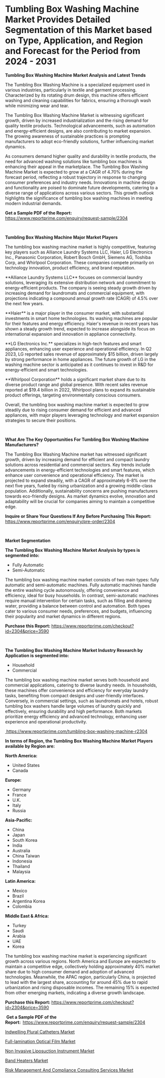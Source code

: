 <p><h1>Tumbling Box Washing Machine Market Provides Detailed Segmentation of this Market based on Type, Application, and Region and Forecast for the Period from 2024 - 2031</h1></p><p><strong>Tumbling Box Washing Machine Market Analysis and Latest Trends</strong></p>
<p><p>The Tumbling Box Washing Machine is a specialized equipment used in various industries, particularly in textile and garment processing. Characterized by its rotating drum design, this machine offers efficient washing and cleaning capabilities for fabrics, ensuring a thorough wash while minimizing wear and tear. </p><p>The Tumbling Box Washing Machine Market is witnessing significant growth, driven by increased industrialization and the rising demand for quality textile products. Technological advancements, such as automation and energy-efficient designs, are also contributing to market expansion. The growing awareness of sustainable practices is prompting manufacturers to adopt eco-friendly solutions, further influencing market dynamics. </p><p>As consumers demand higher quality and durability in textile products, the need for advanced washing solutions like tumbling box machines is enhancing their appeal in the marketplace. The Tumbling Box Washing Machine Market is expected to grow at a CAGR of 4.70% during the forecast period, reflecting a robust trajectory in response to changing consumer preferences and industry needs. Innovations in machine design and functionality are poised to dominate future developments, catering to a diverse range of applications across various sectors. This growth outlook highlights the significance of tumbling box washing machines in meeting modern industrial demands.</p></p>
<p><strong>Get a Sample PDF of the Report:&nbsp;</strong> <a href="https://www.reportprime.com/enquiry/request-sample/2304">https://www.reportprime.com/enquiry/request-sample/2304</a></p>
<p>&nbsp;</p>
<p><strong>Tumbling Box Washing Machine Major Market Players</strong></p>
<p><p>The tumbling box washing machine market is highly competitive, featuring key players such as Alliance Laundry Systems LLC, Haier, LG Electronics Inc., Panasonic Corporation, Robert Bosch GmbH, Siemens AG, Toshiba Corp, and Whirlpool Corporation. These companies compete primarily on technology innovation, product efficiency, and brand reputation.</p><p>**Alliance Laundry Systems LLC** focuses on commercial laundry solutions, leveraging its extensive distribution network and commitment to energy-efficient products. The company is seeing steady growth driven by increasing demand for laundromats and commercial equipment, with projections indicating a compound annual growth rate (CAGR) of 4.5% over the next few years.</p><p>**Haier** is a major player in the consumer market, with substantial investments in smart home technologies. Its washing machines are popular for their features and energy efficiency. Haier's revenue in recent years has shown a steady growth trend, expected to increase alongside its focus on international expansion and innovation in appliance connectivity.</p><p>**LG Electronics Inc.** specializes in high-tech features and smart appliances, enhancing user experience and operational efficiency. In Q2 2023, LG reported sales revenue of approximately $15 billion, driven largely by strong performance in home appliances. The future growth of LG in the washing machine sector is anticipated as it continues to invest in R&D for energy-efficient and smart technologies.</p><p>**Whirlpool Corporation** holds a significant market share due to its diverse product range and global presence. With recent sales revenue reported at $19.4 billion in 2022, Whirlpool plans to expand its sustainable product offerings, targeting environmentally conscious consumers.</p><p>Overall, the tumbling box washing machine market is expected to grow steadily due to rising consumer demand for efficient and advanced appliances, with major players leveraging technology and market expansion strategies to secure their positions.</p></p>
<p>&nbsp;</p>
<p><strong>What Are The Key Opportunities For Tumbling Box Washing Machine Manufacturers?</strong></p>
<p><p>The Tumbling Box Washing Machine market has witnessed significant growth, driven by increasing demand for efficient and compact laundry solutions across residential and commercial sectors. Key trends include advancements in energy-efficient technologies and smart features, which enhance user convenience and operational efficiency. The market is projected to expand steadily, with a CAGR of approximately 6-8% over the next five years, fueled by rising urbanization and a growing middle-class population. Additionally, sustainability concerns are pushing manufacturers towards eco-friendly designs. As market dynamics evolve, innovation and adaptability will be crucial for companies aiming to maintain a competitive edge.</p></p>
<p><strong>Inquire or Share Your Questions If Any Before Purchasing This Report:</strong> <a href="https://www.reportprime.com/enquiry/pre-order/2304">https://www.reportprime.com/enquiry/pre-order/2304</a></p>
<p>&nbsp;</p>
<p><strong>Market Segmentation</strong></p>
<p><strong>The Tumbling Box Washing Machine Market Analysis by types is segmented into:</strong></p>
<p><ul><li>Fully Automatic</li><li>Semi-Automatic</li></ul></p>
<p><p>The tumbling box washing machine market consists of two main types: fully automatic and semi-automatic machines. Fully automatic machines handle the entire washing cycle autonomously, offering convenience and efficiency, ideal for busy households. In contrast, semi-automatic machines require manual intervention for certain tasks, such as filling and draining water, providing a balance between control and automation. Both types cater to various consumer needs, preferences, and budgets, influencing their popularity and market dynamics in different regions.</p></p>
<p><strong>Purchase this Report:&nbsp;</strong><a href="https://www.reportprime.com/checkout?id=2304&price=3590">https://www.reportprime.com/checkout?id=2304&price=3590</a></p>
<p>&nbsp;</p>
<p><strong>The Tumbling Box Washing Machine Market Industry Research by Application is segmented into:</strong></p>
<p><ul><li>Household</li><li>Commercial</li></ul></p>
<p><p>The tumbling box washing machine market serves both household and commercial applications, catering to diverse laundry needs. In households, these machines offer convenience and efficiency for everyday laundry tasks, benefiting from compact designs and user-friendly interfaces. Conversely, in commercial settings, such as laundromats and hotels, robust tumbling box washers handle large volumes of laundry quickly and effectively, ensuring durability and high performance. Both markets prioritize energy efficiency and advanced technology, enhancing user experience and operational productivity.</p></p>
<p><a href="https://www.reportprime.com/tumbling-box-washing-machine-r2304">&nbsp;https://www.reportprime.com/tumbling-box-washing-machine-r2304</a></p>
<p><strong>In terms of Region, the Tumbling Box Washing Machine Market Players available by Region are:</strong></p>
<p>
    <p> <strong> North America: </strong>
        <ul>
            <li>United States</li>
            <li>Canada</li>
        </ul>
        </p> 
    <p> <strong> Europe: </strong>
        <ul>
            <li>Germany</li>
            <li>France</li>
            <li>U.K.</li>
            <li>Italy</li>
            <li>Russia</li>
        </ul>
        </p> 
    <p> <strong> Asia-Pacific: </strong>
        <ul>
            <li>China</li>
            <li>Japan</li>
            <li>South Korea</li>
            <li>India</li>
            <li>Australia</li>
            <li>China Taiwan</li>
            <li>Indonesia</li>
            <li>Thailand</li>
            <li>Malaysia</li>
        </ul>
        </p> 
    <p> <strong> Latin America: </strong>
        <ul>
            <li>Mexico</li>
            <li>Brazil</li>
            <li>Argentina Korea</li>
            <li>Colombia</li>
        </ul>
        </p> 
    <p> <strong> Middle East & Africa: </strong>
        <ul>
            <li>Turkey</li>
            <li>Saudi</li>
            <li>Arabia</li>
            <li>UAE</li>
            <li>Korea</li>
        </ul>
    </p>
    </p>
<p><p>The tumbling box washing machine market is experiencing significant growth across various regions. North America and Europe are expected to maintain a competitive edge, collectively holding approximately 40% market share due to high consumer demand and adoption of advanced technologies. Meanwhile, the APAC region, particularly China, is projected to lead with the largest share, accounting for around 45% due to rapid urbanization and rising disposable incomes. The remaining 15% is expected from other emerging markets, indicating a diverse growth landscape.</p></p>
<p><strong>Purchase this Report: </strong><a href="https://www.reportprime.com/checkout?id=2304&price=3590">https://www.reportprime.com/checkout?id=2304&price=3590</a></p>
<p>&nbsp;<strong>Get a Sample PDF of the Report:&nbsp;&nbsp;</strong><a href="https://www.reportprime.com/enquiry/request-sample/2304">https://www.reportprime.com/enquiry/request-sample/2304</a></p>
<p><strong></strong></p>
<p><p><a href="https://medium.com/@colin.burgess8756/indwelling-plural-catheters-market-investigation-industry-evolution-and-forecast-till-2031-9d3e6b9a77a1">Indwelling Plural Catheters Market</a></p><p><a href="https://issuu.com/reportprime-2/docs/full-lamination-optical-film-market_a946c5348ddabc">Full-lamination Optical Film Market</a></p><p><a href="https://medium.com/@colin.burgess8756/non-invasive-liposuction-instrument-market-outlook-and-forecast-from-2024-to-2031-90d7d47de783">Non Invasive Liposuction Instrument Market</a></p><p><a href="https://www.linkedin.com/pulse/global-band-heaters-market-landscape-future-trends-strategic-forecast-quyif?trackingId=Bv2EkBq1RPi5kAO7LI8KiA%3D%3D">Band Heaters Market</a></p><p><a href="https://issuu.com/reportprime-2/docs/risk-management-and-compliance-cons_87f43a0fc6c8d6">Risk Management And Compliance Consulting Services Market</a></p></p>